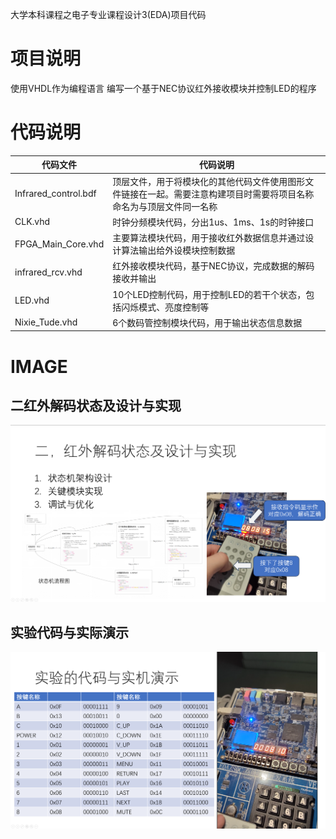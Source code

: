 大学本科课程之电子专业课程设计3(EDA)项目代码

# 项目说明
使用VHDL作为编程语言
编写一个基于NEC协议红外接收模块并控制LED的程序

# 代码说明

| 代码文件                 | 代码说明                                                       |
| -------------------- | ---------------------------------------------------------- |
| Infrared_control.bdf | 顶层文件，用于将模块化的其他代码文件使用图形文件链接在一起。需要注意构建项目时需要将项目名称命名为与顶层文件同一名称 |
| CLK.vhd              | 时钟分频模块代码，分出1us、1ms、1s的时钟接口                                 |
| FPGA_Main_Core.vhd   | 主要算法模块代码，用于接收红外数据信息并通过设计算法输出给外设模块控制数据                      |
| infrared_rcv.vhd     | 红外接收模块代码，基于NEC协议，完成数据的解码接收并输出                              |
| LED.vhd              | 10个LED控制代码，用于控制LED的若干个状态，包括闪烁模式、亮度控制等                      |
| Nixie_Tude.vhd       | 6个数码管控制模块代码，用于输出状态信息数据                                     |

# IMAGE

## 二红外解码状态及设计与实现

![image](/IMAGE/2.0二红外解码状态及设计与实现.png)

## 实验代码与实际演示

![image](/IMAGE/4.1实验代码与实际演示.png)
